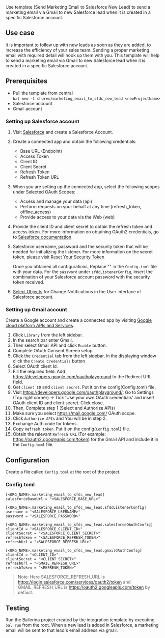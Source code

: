 Use template (Send Marketing Email to Salesforce New Lead) to send a marketing email via Gmail to new Salesforce lead when it is created in a specific Salesforce account.

## Use case
It is important to follow up with new leads as soon as they are added, to increase the efficiency of your sales team. Sending a proper marketing email with required detail will hook up them with you. This template will help to send a marketing email via Gmail to new Salesforce lead when it is created in a specific Salesforce account.

## Prerequisites
* Pull the template from central  
  `bal new -t choreo/marketing_email_to_sfdc_new_lead <newProjectName>`
* Salesforce account 
* Gmail account

### Setting up Salesforce account

1. Visit [Salesforce](https://www.salesforce.com/) and create a Salesforce Account.
2. Create a connected app and obtain the following credentials:
    *   Base URL (Endpoint)
    *   Access Token
    *   Client ID
    *   Client Secret
    *   Refresh Token
    *   Refresh Token URL
3. When you are setting up the connected app, select the following scopes under Selected OAuth Scopes:
    *   Access and manage your data (api)
    *   Perform requests on your behalf at any time (refresh_token, offline_access)
    *   Provide access to your data via the Web (web)
4. Provide the client ID and client secret to obtain the refresh token and access token. For more information on
   obtaining OAuth2 credentials, go to [Salesforce documentation](https://help.salesforce.com/articleView?id=remoteaccess_authenticate_overview.htm).
5.  Salesforce username, password and the security token that will be needed for initializing the listener.
    For more information on the secret token, please visit [Reset Your Security Token](https://help.salesforce.com/articleView?id=user_security_token.htm&type=5).

    Once you obtained all configurations, Replace "" in the `Config.toml` file with your data. For the `password` under `sfdcListenerConfig`, insert the combination of your Salesforce account password with the security token received.
6. [Select Objects](https://developer.salesforce.com/docs/atlas.en-us.change_data_capture.meta/change_data_capture/cdc_select_objects.htm) for Change Notifications in the User Interface of Salesforce account.

### Setting up Gmail account
Create a Google account and create a connected app by visiting [Google cloud platform APIs and Services](https://console.cloud.google.com/apis/dashboard).

1. Click `Library` from the left sidebar.
2. In the search bar enter Gmail.
3. Then select Gmail API and click `Enable` button.
4. Complete OAuth Consent Screen setup.
5. Click the `Credential` tab from the left sidebar. In the displaying window click the `Create Credentials` button
6. Select OAuth client Id.
7. Fill the required field. Add https://developers.google.com/oauthplayground to the Redirect URI field.
8. Get `client ID` and `client secret`. Put it on the config(Config.toml) file.
9. Visit https://developers.google.com/oauthplayground/. Go to Settings (Top right corner) -> Tick 'Use your own OAuth credentials' and insert OAuth client ID and client secret. Click close.
10. Then, Complete step 1 (Select and Authorize APIs)
11. Make sure you select https://mail.google.com/ OAuth scope.
12. Click `Authorize APIs` and You will be in step 2.
13. Exchange Auth code for tokens.
14. Copy `Refresh token`. Put it on the config(`Config.toml`) file.
15. Obtain the relevant `Refresh URL` (For example: https://oauth2.googleapis.com/token) for the Gmail API and include it in the `Config.toml` file.

## Configuration
Create a file called `Config.toml` at the root of the project.

### Config.toml
```
[<ORG_NAME>.marketing_email_to_sfdc_new_lead]
salesforceBaseUrl = "<SALESFORCE_BASE_URL>"

[<ORG_NAME>.marketing_email_to_sfdc_new_lead.sfdcListenerConfig]
username = "<SALESFORCE_USERNAME>"
password = "<SALESFORCE_PASSWORD>"

[<ORG_NAME>.marketing_email_to_sfdc_new_lead.salesforceOAuthConfig]
clientId = "<SALESFORCE_CLIENT_ID>"
clientSecret = "<SALESFORCE_CLIENT_SECRET>"
refreshToken = "<SALESFORCE_REFRESH_TOKEN>"
refreshUrl = "<SALESFORCE_REFRESH_URL>"

[<ORG_NAME>.marketing_email_to_sfdc_new_lead.gmailOAuthConfig]
clientId = "<CLIENT_ID>"
clientSecret = "<CLIENT_SECRET>"
refreshUrl = "<GMAIL_REFRESH_URL>"
refreshToken = "<REFRESH_TOKEN>"
```
> Note: Here SALESFORCE_REFRESH_URL is https://login.salesforce.com/services/oauth2/token and GMAIL_REFRESH_URL is https://oauth2.googleapis.com/token by default.

## Testing
Run the Ballerina project created by the integration template by executing `bal run` from the root.
When a new lead is added in Salesforce, a marketing email will be sent to that lead's email address via gmail.

